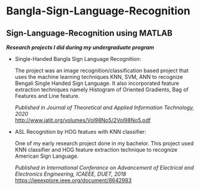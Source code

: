 # Bangla-Sign-Language-Recognition
## Sign-Language-Recognition using MATLAB
___Research projects I did during my undergraduate program___

* Single-Handed Bangla Sign Language Recognition:
  
  The project was an image recognition/classification based project that uses the machine learning techniques KNN, SVM, ANN to recognize Bengali Single Handed Sign Language. It     also incorporated feature extraction techniques namely Histogram of Oriented Gradients, Bag of Features and Line feature.

  *Published in Journal of Theoretical and Applied Information Technology, 2020*     
  http://www.jatit.org/volumes/Vol98No5/2Vol98No5.pdf


* ASL Recognition by HOG featues with KNN classifier:
  
  One of my early research project done in my bachelor. This project used KNN classifier and HOG feature extraction technique to recognize American Sign Language.

  *Published in International Conferance on Advancement of Electrical and Electronics Engineering, ICAEEE, DUET, 2018*
  https://ieeexplore.ieee.org/document/8642983
